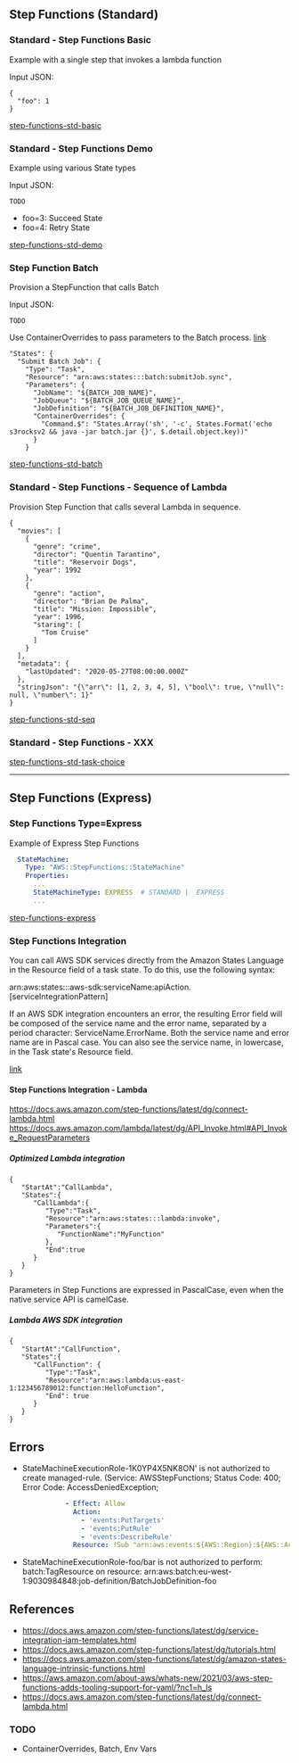
## Step Functions (Standard)


### Standard - Step Functions Basic

Example with a single step that invokes a lambda function

Input JSON:

```
{
  "foo": 1
}
```

[step-functions-std-basic](step-functions-std-basic.yaml)

### Standard - Step Functions Demo

Example using various State types

Input JSON:

```
TODO
```

- foo=3: Succeed State
- foo=4: Retry State

[step-functions-std-demo](step-functions-std-demo.yaml)

### Step Function Batch

Provision a StepFunction that calls Batch

Input JSON:

```
TODO
```

Use ContainerOverrides to pass parameters to the Batch process. [link](https://docs.aws.amazon.com/ja_jp/batch/latest/APIReference/API_ContainerOverrides.html)

```
"States": {
  "Submit Batch Job": {
    "Type": "Task",
    "Resource": "arn:aws:states:::batch:submitJob.sync",
    "Parameters": {
      "JobName": "${BATCH_JOB_NAME}",
      "JobQueue": "${BATCH_JOB_QUEUE_NAME}",
      "JobDefinition": "${BATCH_JOB_DEFINITION_NAME}",
      "ContainerOverrides": {
        "Command.$": "States.Array('sh', '-c', States.Format('echo s3rocksv2 && java -jar batch.jar {}', $.detail.object.key))"
      }
    }
```

[step-functions-std-batch](step-functions-std-batch.yaml)

### Standard - Step Functions - Sequence of Lambda

Provision Step Function that calls several Lambda in sequence.

```
{
  "movies": [
    {
      "genre": "crime",
      "director": "Quentin Tarantino",
      "title": "Reservoir Dogs",
      "year": 1992
    },
    {
      "genre": "action",
      "director": "Brian De Palma",
      "title": "Mission: Impossible",
      "year": 1996,
      "staring": [
        "Tom Cruise"
      ]
    }
  ],
  "metadata": {
    "lastUpdated": "2020-05-27T08:00:00.000Z"
  },
  "stringJson": "{\"arr\": [1, 2, 3, 4, 5], \"bool\": true, \"null\": null, \"number\": 1}"
}
```

[step-functions-std-seq](step-functions-std-seq.yaml)

### Standard - Step Functions - XXX

[step-functions-std-task-choice](step-functions-std-task-choice.yaml)

----------

## Step Functions (Express)

### Step Functions Type=Express

Example of Express Step Functions

```yaml
  StateMachine:
    Type: "AWS::StepFunctions::StateMachine"
    Properties:
      ...
      StateMachineType: EXPRESS  # STANDARD |  EXPRESS 
      ...
```

[step-functions-express](step-functions-express.yaml)

### Step Functions Integration

You can call AWS SDK services directly from the Amazon States Language in the Resource field of a task state. To do this, use the following syntax:

arn:aws:states:::aws-sdk:serviceName:apiAction.[serviceIntegrationPattern]

If an AWS SDK integration encounters an error, the resulting Error field will be composed of the service name and the error name, separated by a period character: ServiceName.ErrorName. Both the service name and error name are in Pascal case. You can also see the service name, in lowercase, in the Task state's Resource field.

[link](https://docs.aws.amazon.com/step-functions/latest/dg/supported-services-awssdk.html)

#### Step Functions Integration - Lambda

https://docs.aws.amazon.com/step-functions/latest/dg/connect-lambda.html
https://docs.aws.amazon.com/lambda/latest/dg/API_Invoke.html#API_Invoke_RequestParameters

##### Optimized Lambda integration

```
{  
   "StartAt":"CallLambda",
   "States":{  
      "CallLambda":{  
         "Type":"Task",
         "Resource":"arn:aws:states:::lambda:invoke",
         "Parameters":{  
            "FunctionName":"MyFunction"
         },
         "End":true
      }
   }
}
```

Parameters in Step Functions are expressed in PascalCase, even when the native service API is camelCase.

##### Lambda AWS SDK integration

```
{  
   "StartAt":"CallFunction",
   "States":{  
      "CallFunction": {  
         "Type":"Task",
         "Resource":"arn:aws:lambda:us-east-1:123456789012:function:HelloFunction",
         "End": true
      }
   }
}     
```

## Errors
- StateMachineExecutionRole-1K0YP4X5NK8ON' is not authorized to create managed-rule. (Service: AWSStepFunctions; Status Code: 400; Error Code: AccessDeniedException;

```yaml
              - Effect: Allow
                Action:
                  - 'events:PutTargets'
                  - 'events:PutRule'
                  - 'events:DescribeRule'
                Resource: !Sub "arn:aws:events:${AWS::Region}:${AWS::AccountId}:rule/StepFunctionsGetEventsForBatchJobsRule"
```

- StateMachineExecutionRole-foo/bar is not authorized to perform: batch:TagResource on resource: arn:aws:batch:eu-west-1:9030984848:job-definition/BatchJobDefinition-foo

## References

- https://docs.aws.amazon.com/step-functions/latest/dg/service-integration-iam-templates.html
- https://docs.aws.amazon.com/step-functions/latest/dg/tutorials.html
- https://docs.aws.amazon.com/step-functions/latest/dg/amazon-states-language-intrinsic-functions.html
- https://aws.amazon.com/about-aws/whats-new/2021/03/aws-step-functions-adds-tooling-support-for-yaml/?nc1=h_ls
- https://docs.aws.amazon.com/step-functions/latest/dg/connect-lambda.html



### TODO

- ContainerOverrides, Batch, Env Vars